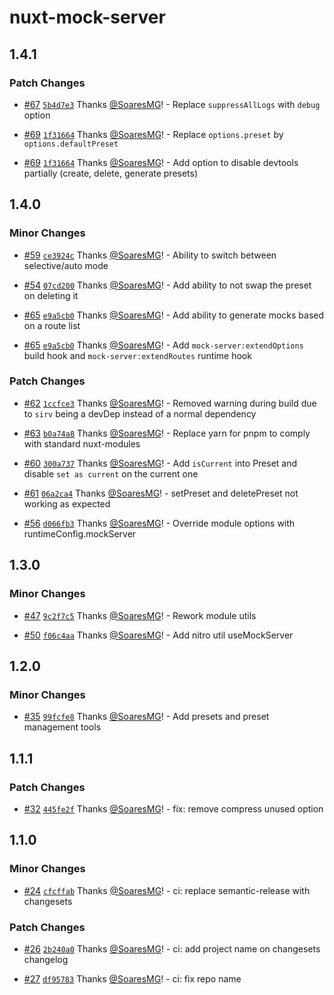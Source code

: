 # nuxt-mock-server

## 1.4.1

### Patch Changes

- [#67](https://github.com/SoaresMG/nuxt-mock-server/pull/67) [`5b4d7e3`](https://github.com/SoaresMG/nuxt-mock-server/commit/5b4d7e3428bd6c8c01168a880d5dda99894d2062) Thanks [@SoaresMG](https://github.com/SoaresMG)! - Replace `suppressAllLogs` with `debug` option

- [#69](https://github.com/SoaresMG/nuxt-mock-server/pull/69) [`1f31664`](https://github.com/SoaresMG/nuxt-mock-server/commit/1f3166483bee18c285f9a9bc0cf6399947274a1c) Thanks [@SoaresMG](https://github.com/SoaresMG)! - Replace `options.preset` by `options.defaultPreset`

- [#69](https://github.com/SoaresMG/nuxt-mock-server/pull/69) [`1f31664`](https://github.com/SoaresMG/nuxt-mock-server/commit/1f3166483bee18c285f9a9bc0cf6399947274a1c) Thanks [@SoaresMG](https://github.com/SoaresMG)! - Add option to disable devtools partially (create, delete, generate presets)

## 1.4.0

### Minor Changes

- [#59](https://github.com/SoaresMG/nuxt-mock-server/pull/59) [`ce3924c`](https://github.com/SoaresMG/nuxt-mock-server/commit/ce3924c7761b419f0571feb76d386722098461c8) Thanks [@SoaresMG](https://github.com/SoaresMG)! - Ability to switch between selective/auto mode

- [#54](https://github.com/SoaresMG/nuxt-mock-server/pull/54) [`07cd200`](https://github.com/SoaresMG/nuxt-mock-server/commit/07cd20032d3970d82ab599f750156efddd2e989c) Thanks [@SoaresMG](https://github.com/SoaresMG)! - Add ability to not swap the preset on deleting it

- [#65](https://github.com/SoaresMG/nuxt-mock-server/pull/65) [`e9a5cb0`](https://github.com/SoaresMG/nuxt-mock-server/commit/e9a5cb017c05385607498e9d41e5d1c186ff571f) Thanks [@SoaresMG](https://github.com/SoaresMG)! - Add ability to generate mocks based on a route list

- [#65](https://github.com/SoaresMG/nuxt-mock-server/pull/65) [`e9a5cb0`](https://github.com/SoaresMG/nuxt-mock-server/commit/e9a5cb017c05385607498e9d41e5d1c186ff571f) Thanks [@SoaresMG](https://github.com/SoaresMG)! - Add `mock-server:extendOptions` build hook and `mock-server:extendRoutes` runtime hook

### Patch Changes

- [#62](https://github.com/SoaresMG/nuxt-mock-server/pull/62) [`1ccfce3`](https://github.com/SoaresMG/nuxt-mock-server/commit/1ccfce3161577b724511570c929ca015a2e5a774) Thanks [@SoaresMG](https://github.com/SoaresMG)! - Removed warning during build due to `sirv` being a devDep instead of a normal dependency

- [#63](https://github.com/SoaresMG/nuxt-mock-server/pull/63) [`b0a74a8`](https://github.com/SoaresMG/nuxt-mock-server/commit/b0a74a8c5d7723e477a6b82e5ee53e29c82b00c9) Thanks [@SoaresMG](https://github.com/SoaresMG)! - Replace yarn for pnpm to comply with standard nuxt-modules

- [#60](https://github.com/SoaresMG/nuxt-mock-server/pull/60) [`300a737`](https://github.com/SoaresMG/nuxt-mock-server/commit/300a737d6342ab314152b8f5054bb4cb2810b9d6) Thanks [@SoaresMG](https://github.com/SoaresMG)! - Add `isCurrent` into Preset and disable `set as current` on the current one

- [#61](https://github.com/SoaresMG/nuxt-mock-server/pull/61) [`06a2ca4`](https://github.com/SoaresMG/nuxt-mock-server/commit/06a2ca4fd3964c2cc5b486cba67e372225d2ef48) Thanks [@SoaresMG](https://github.com/SoaresMG)! - setPreset and deletePreset not working as expected

- [#56](https://github.com/SoaresMG/nuxt-mock-server/pull/56) [`d066fb3`](https://github.com/SoaresMG/nuxt-mock-server/commit/d066fb3c38a21a9c9d4e58850bb4e7a758f0e2c4) Thanks [@SoaresMG](https://github.com/SoaresMG)! - Override module options with runtimeConfig.mockServer

## 1.3.0

### Minor Changes

- [#47](https://github.com/SoaresMG/nuxt-mock-server/pull/47) [`9c2f7c5`](https://github.com/SoaresMG/nuxt-mock-server/commit/9c2f7c5e622a04469555ab94fde38fbb81f5808e) Thanks [@SoaresMG](https://github.com/SoaresMG)! - Rework module utils

- [#50](https://github.com/SoaresMG/nuxt-mock-server/pull/50) [`f06c4aa`](https://github.com/SoaresMG/nuxt-mock-server/commit/f06c4aade95036b918f6b36fa8f37d504ff1d672) Thanks [@SoaresMG](https://github.com/SoaresMG)! - Add nitro util useMockServer

## 1.2.0

### Minor Changes

- [#35](https://github.com/SoaresMG/nuxt-mock-server/pull/35) [`99fcfe8`](https://github.com/SoaresMG/nuxt-mock-server/commit/99fcfe875783262565811ce9e2d4dadcc88a54d5) Thanks [@SoaresMG](https://github.com/SoaresMG)! - Add presets and preset management tools

## 1.1.1

### Patch Changes

- [#32](https://github.com/SoaresMG/nuxt-mock-server/pull/32) [`445fe2f`](https://github.com/SoaresMG/nuxt-mock-server/commit/445fe2f64ec591aab2f85b68b59e1b82bc5468da) Thanks [@SoaresMG](https://github.com/SoaresMG)! - fix: remove compress unused option

## 1.1.0

### Minor Changes

- [#24](https://github.com/SoaresMG/nuxt-mock-server/pull/24) [`cfcffab`](https://github.com/SoaresMG/nuxt-mock-server/commit/cfcffabfbc7c12f98d0f03a4972e898662098f00) Thanks [@SoaresMG](https://github.com/SoaresMG)! - ci: replace semantic-release with changesets

### Patch Changes

- [#26](https://github.com/SoaresMG/nuxt-mock-server/pull/26) [`2b240a0`](https://github.com/SoaresMG/nuxt-mock-server/commit/2b240a089875387f3ef5b528114a374dd8289049) Thanks [@SoaresMG](https://github.com/SoaresMG)! - ci: add project name on changesets changelog

- [#27](https://github.com/SoaresMG/nuxt-mock-server/pull/27) [`df95783`](https://github.com/SoaresMG/nuxt-mock-server/commit/df9578311878f5544f854a879404d31811265d4f) Thanks [@SoaresMG](https://github.com/SoaresMG)! - ci: fix repo name
